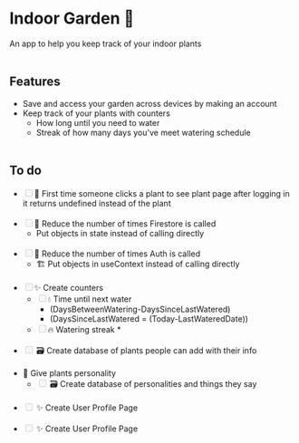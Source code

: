 # **Indoor Garden** 🌱
An app to help you keep track of your indoor plants
<br><br>

## **Features**

* Save and access your garden across devices by making an account
* Keep track of your plants with counters
  * How long until you need to water
  * Streak of how many days you've meet watering schedule
  <br><br>
## **To do**

* <input type="checkbox" disabled>🐛 First time someone clicks a plant to see plant page after logging in it returns undefined instead of the plant
<br/><br/>
* <input type="checkbox" disabled>🚨 Reduce the number of times Firestore is called
  * Put objects in state instead of calling directly
  <br/><br/>
* <input type="checkbox" disabled>🚨 Reduce the number of times Auth is called
  * 🏗️ Put objects in useContext instead of calling directly
  <br/><br/>
* <input type="checkbox" disabled>✨ Create counters
  * <input type="checkbox" disabled>💧 Time until next water 
    * (DaysBetweenWatering-DaysSinceLastWatered)
    * (DaysSinceLastWatered = (Today-LastWateredDate))
  * <input type="checkbox" disabled>🔥 Watering streak
    * 
<br/><br/>
* <input type="checkbox" disabled> 🗃️ Create database of plants people can add with their info
<br/><br/>
* 🙊 Give plants personality
  * <input type="checkbox" disabled> 🗃️ Create database of personalities and things they say
<br/><br/>
* <input type="checkbox" disabled> ✨ Create User Profile Page
<br/><br/>
* <input type="checkbox" disabled> ✨ Create User Profile Page
